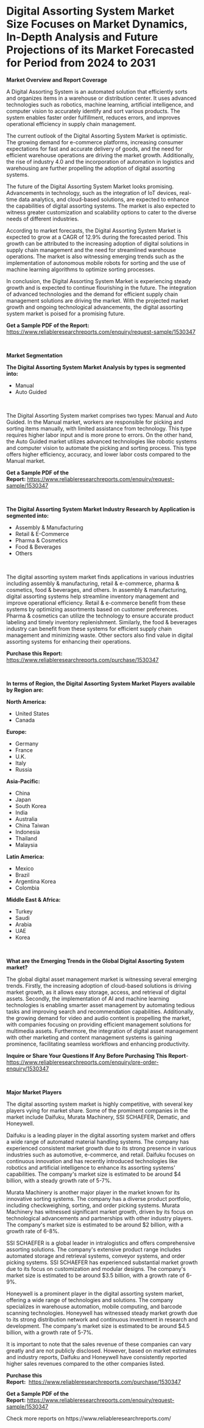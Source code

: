 <p><h1>Digital Assorting System Market Size Focuses on Market Dynamics, In-Depth Analysis and Future Projections of its Market Forecasted for Period from 2024 to 2031</h1></p><p><strong>Market Overview and Report Coverage</strong></p>
<p><p>A Digital Assorting System is an automated solution that efficiently sorts and organizes items in a warehouse or distribution center. It uses advanced technologies such as robotics, machine learning, artificial intelligence, and computer vision to accurately identify and sort various products. The system enables faster order fulfillment, reduces errors, and improves operational efficiency in supply chain management.</p><p>The current outlook of the Digital Assorting System Market is optimistic. The growing demand for e-commerce platforms, increasing consumer expectations for fast and accurate delivery of goods, and the need for efficient warehouse operations are driving the market growth. Additionally, the rise of industry 4.0 and the incorporation of automation in logistics and warehousing are further propelling the adoption of digital assorting systems.</p><p>The future of the Digital Assorting System Market looks promising. Advancements in technology, such as the integration of IoT devices, real-time data analytics, and cloud-based solutions, are expected to enhance the capabilities of digital assorting systems. The market is also expected to witness greater customization and scalability options to cater to the diverse needs of different industries.</p><p>According to market forecasts, the Digital Assorting System Market is expected to grow at a CAGR of 12.9% during the forecasted period. This growth can be attributed to the increasing adoption of digital solutions in supply chain management and the need for streamlined warehouse operations. The market is also witnessing emerging trends such as the implementation of autonomous mobile robots for sorting and the use of machine learning algorithms to optimize sorting processes.</p><p>In conclusion, the Digital Assorting System Market is experiencing steady growth and is expected to continue flourishing in the future. The integration of advanced technologies and the demand for efficient supply chain management solutions are driving the market. With the projected market growth and ongoing technological advancements, the digital assorting system market is poised for a promising future.</p></p>
<p><strong>Get a Sample PDF of the Report:</strong> <a href="https://www.reliableresearchreports.com/enquiry/request-sample/1530347">https://www.reliableresearchreports.com/enquiry/request-sample/1530347</a></p>
<p>&nbsp;</p>
<p><strong>Market Segmentation</strong></p>
<p><strong>The Digital Assorting System Market Analysis by types is segmented into:</strong></p>
<p><ul><li>Manual</li><li>Auto Guided</li></ul></p>
<p>&nbsp;</p>
<p><p>The Digital Assorting System market comprises two types: Manual and Auto Guided. In the Manual market, workers are responsible for picking and sorting items manually, with limited assistance from technology. This type requires higher labor input and is more prone to errors. On the other hand, the Auto Guided market utilizes advanced technologies like robotic systems and computer vision to automate the picking and sorting process. This type offers higher efficiency, accuracy, and lower labor costs compared to the Manual market.</p></p>
<p><strong>Get a Sample PDF of the Report:</strong>&nbsp;<a href="https://www.reliableresearchreports.com/enquiry/request-sample/1530347">https://www.reliableresearchreports.com/enquiry/request-sample/1530347</a></p>
<p>&nbsp;</p>
<p><strong>The Digital Assorting System Market Industry Research by Application is segmented into:</strong></p>
<p><ul><li>Assembly & Manufacturing</li><li>Retail & E-Commerce</li><li>Pharma & Cosmetics</li><li>Food & Beverages</li><li>Others</li></ul></p>
<p>&nbsp;</p>
<p><p>The digital assorting system market finds applications in various industries including assembly & manufacturing, retail & e-commerce, pharma & cosmetics, food & beverages, and others. In assembly & manufacturing, digital assorting systems help streamline inventory management and improve operational efficiency. Retail & e-commerce benefit from these systems by optimizing assortments based on customer preferences. Pharma & cosmetics can utilize the technology to ensure accurate product labeling and timely inventory replenishment. Similarly, the food & beverages industry can benefit from these systems for efficient supply chain management and minimizing waste. Other sectors also find value in digital assorting systems for enhancing their operations.</p></p>
<p><strong>Purchase this Report:</strong>&nbsp; <a href="https://www.reliableresearchreports.com/purchase/1530347">https://www.reliableresearchreports.com/purchase/1530347</a></p>
<p>&nbsp;</p>
<p><strong>In terms of Region, the Digital Assorting System Market Players available by Region are:</strong></p>
<p>
    <p> <strong> North America: </strong>
        <ul>
            <li>United States</li>
            <li>Canada</li>
        </ul>
        </p> 
    <p> <strong> Europe: </strong>
        <ul>
            <li>Germany</li>
            <li>France</li>
            <li>U.K.</li>
            <li>Italy</li>
            <li>Russia</li>
        </ul>
        </p> 
    <p> <strong> Asia-Pacific: </strong>
        <ul>
            <li>China</li>
            <li>Japan</li>
            <li>South Korea</li>
            <li>India</li>
            <li>Australia</li>
            <li>China Taiwan</li>
            <li>Indonesia</li>
            <li>Thailand</li>
            <li>Malaysia</li>
        </ul>
        </p> 
    <p> <strong> Latin America: </strong>
        <ul>
            <li>Mexico</li>
            <li>Brazil</li>
            <li>Argentina Korea</li>
            <li>Colombia</li>
        </ul>
        </p> 
    <p> <strong> Middle East & Africa: </strong>
        <ul>
            <li>Turkey</li>
            <li>Saudi</li>
            <li>Arabia</li>
            <li>UAE</li>
            <li>Korea</li>
        </ul>
    </p>
    </p>
<p>&nbsp;</p>
<p><strong>What are the Emerging Trends in the Global Digital Assorting System market?</strong></p>
<p><p>The global digital asset management market is witnessing several emerging trends. Firstly, the increasing adoption of cloud-based solutions is driving market growth, as it allows easy storage, access, and retrieval of digital assets. Secondly, the implementation of AI and machine learning technologies is enabling smarter asset management by automating tedious tasks and improving search and recommendation capabilities. Additionally, the growing demand for video and audio content is propelling the market, with companies focusing on providing efficient management solutions for multimedia assets. Furthermore, the integration of digital asset management with other marketing and content management systems is gaining prominence, facilitating seamless workflows and enhancing productivity.</p></p>
<p><strong>Inquire or Share Your Questions If Any Before Purchasing This Report</strong>- <a href="https://www.reliableresearchreports.com/enquiry/pre-order-enquiry/1530347">https://www.reliableresearchreports.com/enquiry/pre-order-enquiry/1530347</a></p>
<p>&nbsp;</p>
<p><strong>Major Market Players</strong></p>
<p><p>The digital assorting system market is highly competitive, with several key players vying for market share. Some of the prominent companies in the market include Daifuku, Murata Machinery, SSI SCHAEFER, Dematic, and Honeywell.</p><p>Daifuku is a leading player in the digital assorting system market and offers a wide range of automated material handling systems. The company has experienced consistent market growth due to its strong presence in various industries such as automotive, e-commerce, and retail. Daifuku focuses on continuous innovation and has recently introduced technologies like robotics and artificial intelligence to enhance its assorting systems' capabilities. The company's market size is estimated to be around $4 billion, with a steady growth rate of 5-7%.</p><p>Murata Machinery is another major player in the market known for its innovative sorting systems. The company has a diverse product portfolio, including checkweighing, sorting, and order picking systems. Murata Machinery has witnessed significant market growth, driven by its focus on technological advancements and partnerships with other industry players. The company's market size is estimated to be around $2 billion, with a growth rate of 6-8%.</p><p>SSI SCHAEFER is a global leader in intralogistics and offers comprehensive assorting solutions. The company's extensive product range includes automated storage and retrieval systems, conveyor systems, and order picking systems. SSI SCHAEFER has experienced substantial market growth due to its focus on customization and modular designs. The company's market size is estimated to be around $3.5 billion, with a growth rate of 6-9%.</p><p>Honeywell is a prominent player in the digital assorting system market, offering a wide range of technologies and solutions. The company specializes in warehouse automation, mobile computing, and barcode scanning technologies. Honeywell has witnessed steady market growth due to its strong distribution network and continuous investment in research and development. The company's market size is estimated to be around $4.5 billion, with a growth rate of 5-7%.</p><p>It is important to note that the sales revenue of these companies can vary greatly and are not publicly disclosed. However, based on market estimates and industry reports, Daifuku and Honeywell have consistently reported higher sales revenues compared to the other companies listed.</p></p>
<p><strong>Purchase this Report:</strong>&nbsp;&nbsp;<a href="https://www.reliableresearchreports.com/purchase/1530347">https://www.reliableresearchreports.com/purchase/1530347</a></p>
<p></p>
<p><strong>Get a Sample PDF of the Report:</strong>&nbsp;<a href="https://www.reliableresearchreports.com/enquiry/request-sample/1530347">https://www.reliableresearchreports.com/enquiry/request-sample/1530347</a></p>
<p>Check more reports on https://www.reliableresearchreports.com/</p>